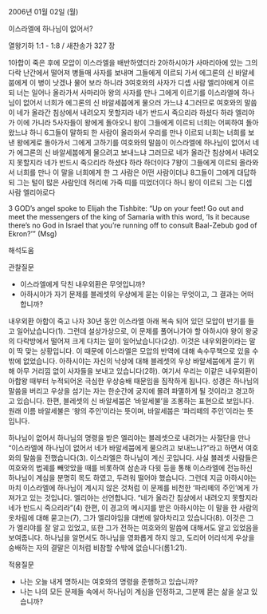 2006년 01월 02일 (월)

이스라엘에 하나님이 없어서?



열왕기하 1:1 - 1:8 / 새찬송가 327 장


1아합이 죽은 후에 모압이 이스라엘을 배반하였더라 2아하시야가 사마리아에 있는 그의 다락 난간에서 떨어져 병들매 사자를 보내며 그들에게 이르되 가서 에그론의 신 바알세붑에게 이 병이 낫겠나 물어 보라 하니라 3여호와의 사자가 디셉 사람 엘리야에게 이르되 너는 일어나 올라가서 사마리아 왕의 사자를 만나 그에게 이르기를 이스라엘에 하나님이 없어서 너희가 에그론의 신 바알세붑에게 물으러 가느냐 4그러므로 여호와의 말씀이 네가 올라간 침상에서 내려오지 못할지라 네가 반드시 죽으리라 하셨다 하라 엘리야가 이에 가니라 5사자들이 왕에게 돌아오니 왕이 그들에게 이르되 너희는 어찌하여 돌아왔느냐 하니 6그들이 말하되 한 사람이 올라와서 우리를 만나 이르되 너희는 너희를 보낸 왕에게로 돌아가서 그에게 고하기를 여호와의 말씀이 이스라엘에 하나님이 없어서 네가 에그론의 신 바알세붑에게 물으려고 보내느냐 그러므로 네가 올라간 침상에서 내려오지 못할지라 네가 반드시 죽으리라 하셨다 하라 하더이다 7왕이 그들에게 이르되 올라와서 너희를 만나 이 말을 너희에게 한 그 사람은 어떤 사람이더냐 8그들이 그에게 대답하되 그는 털이 많은 사람인데 허리에 가죽 띠를 띠었더이다 하니 왕이 이르되 그는 디셉 사람 엘리야로다 

3 GOD’s angel spoke to Elijah the Tishbite: “Up on your feet! Go out and meet the messengers of the king of Samaria with this word, ‘Is it because there’s no God in Israel that you’re running off to consult Baal-Zebub god of Ekron?’” (Msg)

해석도움





관찰질문 
- 이스라엘에게 닥친 내우외환은 무엇입니까? 
- 아하시야가 자기 문제를 블레셋의 우상에게 묻는 이유는 무엇이고, 그 결과는 어떠합니까? 



내우외환 
아합이 죽고 나자 30년 동안 이스라엘 아래 복속 되어 있던 모압이 반기를 들고 일어났습니다(1). 그런데 설상가상으로, 이 문제를 풀어나가야 할 아하시야 왕이 왕궁의 다락방에서 떨어져 크게 다치는 일이 일어났습니다(2상). 이것은 내우외환이라는 말이 딱 맞는 상황입니다. 이 때문에 이스라엘은 모압의 반역에 대해 속수무책으로 있을 수밖에 없었습니다. 아하시야는 자신의 낙상에 대해 블레셋의 우상 바알세붑에게 묻기 위해 아무 거리낌 없이 사자들을 보내고 있습니다(2하). 여기서 우리는 이같은 내우외환이 아합왕 때부터 누적되어온 극심한 우상숭배 때문임을 짐작하게 됩니다. 성경은 하나님의 말씀을 버리고 우상을 섬기는 자는 한순간에 궁지에 몰려 파멸하게 될 것이라고 경고하고 있습니다. 한편, 블레셋의 신 바알세붑은 ‘바알세불’을 조롱하는 표현으로 보입니다. 원래 이름 바알세불은 ‘왕의 주인’이라는 뜻이며, 바알세붑은 ‘파리떼의 주인’이라는 뜻입니다. 

하나님이 없어서 
하나님의 명령을 받은 엘리야는 블레셋으로 내려가는 사절단을 만나 “이스라엘에 하나님이 없어서 네가 바알세붑에게 물으려고 보내느냐?”라고 하면서 여호와의 말씀을 전했습니다(3). 이스라엘은 하나님이 계신 곳입니다. 사실 블레셋 사람들은 여호와의 법궤를 빼앗았을 때를 비롯하여 삼손과 다윗 등을 통해 이스라엘에 전능하신 하나님이 계심을 분명히 목도 하였고, 두려워 떨어야 했습니다. 그런데 지금 아하시야는 마치 이스라엘에 하나님이 계시지 않은 것처럼 이 문제를 비천한 ‘파리떼의 주인’에게 가져가고 있는 것입니다. 엘리야는 선언합니다. “네가 올라간 침상에서 내려오지 못할지라 네가 반드시 죽으리라”(4) 한편, 이 경고의 메시지를 받은 아하시야는 이 말을 한 사람의 옷차림에 대해 묻고는(7), 그가 엘리야임을 대번에 알아차리고 있습니다(8). 이것은 그가 엘리야를 잘 알고 있었고, 또한 그가 전하는 여호와의 말씀에 대해서도 알고 있었음을 보여줍니다. 하나님을 알면서도 하나님을 영화롭게 하지 않고, 도리어 어리석게 우상을 숭배하는 자의 결말은 이처럼 비참할 수밖에 없습니다(롬1:21). 


적용질문 
- 나는 오늘 내게 명하시는 여호와의 명령을 준행하고 있습니까? 
- 나는 나의 모든 문제들 속에서 하나님이 계심을 인정하고, 그분께 묻는 삶을 살고 있습니까?